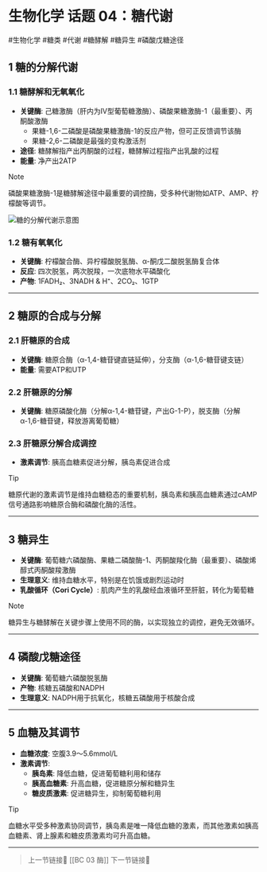 #  生物化学 话题 04：糖代谢
#生物化学 #糖类 #代谢 #糖酵解 #糖异生 #磷酸戊糖途径

## 1 糖的分解代谢

### 1.1 糖酵解和无氧氧化

- **关键酶**: 己糖激酶（肝内为IV型葡萄糖激酶）、磷酸果糖激酶-1（最重要）、丙酮酸激酶
    - 果糖-1,6-二磷酸是磷酸果糖激酶-1的反应产物，但可正反馈调节该酶
    - 果糖-2,6-二磷酸是最强的变构激活剂
- **途径**: 糖酵解指产出丙酮酸的过程，糖酵解过程指产出乳酸的过程
- **能量**: 净产出2ATP

> [!NOTE]  
> 磷酸果糖激酶-1是糖酵解途径中最重要的调控酶，受多种代谢物如ATP、AMP、柠檬酸等调节。

![糖的分解代谢示意图](https://api2.mubu.com/v3/document_image/9eeaf8e8-0b9b-4144-b404-6be28b611a7a.jpg)

### 1.2 糖有氧氧化

- **关键酶**: 柠檬酸合酶、异柠檬酸脱氢酶、α-酮戊二酸脱氢酶复合体
- **反应**: 四次脱氢，两次脱羧，一次底物水平磷酸化
- **产物**: 1FADH₂、3NADH & H⁺、2CO₂、1GTP

---

## 2 糖原的合成与分解

### 2.1 肝糖原的合成

- **关键酶**: 糖原合酶（α-1,4-糖苷键直链延伸），分支酶（α-1,6-糖苷键支链）
- **能量**: 需要ATP和UTP

### 2.2 肝糖原的分解

- **关键酶**: 糖原磷酸化酶（分解α-1,4-糖苷键，产出G-1-P），脱支酶（分解α-1,6-糖苷键，释放游离葡萄糖）

### 2.3 肝糖原分解合成调控

- **激素调节**: 胰高血糖素促进分解，胰岛素促进合成

> [!TIP]  
> 糖原代谢的激素调节是维持血糖稳态的重要机制，胰岛素和胰高血糖素通过cAMP信号通路影响糖原合酶和磷酸化酶的活性。

---

## 3 糖异生

- **关键酶**: 葡萄糖六磷酸酶、果糖二磷酸酶-1、丙酮酸羧化酶（最重要）、磷酸烯醇式丙酮酸羧激酶
- **生理意义**: 维持血糖水平，特别是在饥饿或剧烈运动时
- **乳酸循环（Cori Cycle）**: 肌肉产生的乳酸经血液循环至肝脏，转化为葡萄糖

> [!NOTE]  
> 糖异生与糖酵解在关键步骤上使用不同的酶，以实现独立的调控，避免无效循环。

---

## 4 磷酸戊糖途径

- **关键酶**: 葡萄糖六磷酸脱氢酶
- **产物**: 核糖五磷酸和NADPH
- **生理意义**: NADPH用于抗氧化，核糖五磷酸用于核酸合成

---

## 5 血糖及其调节

- **血糖浓度**: 空腹3.9～5.6mmol/L
- **激素调节**:
    - **胰岛素**: 降低血糖，促进葡萄糖利用和储存
    - **胰高血糖素**: 升高血糖，促进糖原分解和糖异生
    - **糖皮质激素**: 促进糖异生，抑制葡萄糖利用

> [!TIP]  
> 血糖水平受多种激素协同调节，胰岛素是唯一降低血糖的激素，而其他激素如胰高血糖素、肾上腺素和糖皮质激素均可升高血糖。

---

> 上一节链接🔗 [[BC 03 酶]]
> 下一节链接🔗 
